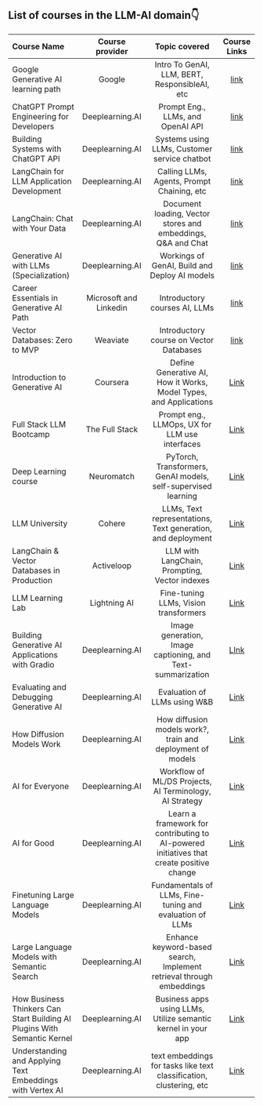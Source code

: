 ## List of courses in the LLM-AI domain👇

| Course Name      | Course provider    | Topic covered   | Course Links |
|  :------------   |     :--------:     |   :---------:   |  :------:   |
| Google Generative AI learning path | Google | Intro To GenAI, LLM, BERT, ResponsibleAI, etc | [link](https://www.cloudskillsboost.google/paths/118) |
| ChatGPT Prompt Engineering for Developers | Deeplearning.AI | Prompt Eng., LLMs, and OpenAI API | [link](https://www.deeplearning.ai/short-courses/chatgpt-prompt-engineering-for-developers/) |
| Building Systems with ChatGPT API | Deeplearning.AI | Systems using LLMs, Customer service chatbot | [link](https://www.deeplearning.ai/short-courses/building-systems-with-chatgpt/) |
| LangChain for LLM Application Development | Deeplearning.AI | Calling LLMs, Agents, Prompt Chaining, etc | [link](https://www.deeplearning.ai/short-courses/langchain-for-llm-application-development/) |
| LangChain: Chat with Your Data | Deeplearning.AI | Document loading, Vector stores and embeddings, Q&A and Chat | [link](https://www.deeplearning.ai/short-courses/langchain-chat-with-your-data/) |
| Generative AI with LLMs (Specialization) | Deeplearning.AI | Workings of GenAI, Build and Deploy AI models | [link](https://www.deeplearning.ai/courses/generative-ai-with-llms/) |
| Career Essentials in Generative AI Path | Microsoft and Linkedin | Introductory courses AI, LLMs | [link](https://www.linkedin.com/learning/paths/career-essentials-in-generative-ai-by-microsoft-and-linkedin?u=92695330) |
| Vector Databases: Zero to MVP | Weaviate | Introductory course on Vector Databases | [link](https://weaviate.io/developers/academy/zero_to_mvp) | 
| Introduction to Generative AI | Coursera | Define Generative AI, How it Works, Model Types, and Applications | [Link](https://www.coursera.org/learn/introduction-to-generative-ai) |
| Full Stack LLM Bootcamp | The Full Stack | Prompt eng., LLMOps, UX for LLM use interfaces | [Link](https://fullstackdeeplearning.com/llm-bootcamp/) |
| Deep Learning course | Neuromatch | PyTorch, Transformers, GenAI models, self-supervised learning | [Link](https://deeplearning.neuromatch.io/tutorials/intro.html) |
| LLM University | Cohere | LLMs, Text representations, Text generation, and deployment | [Link](https://docs.cohere.com/docs/llmu) |
| LangChain & Vector Databases in Production | Activeloop | LLM with LangChain, Prompting, Vector indexes | [Link](https://learn.activeloop.ai/courses/langchain) |
| LLM Learning Lab | Lightning AI | Fine-tuning LLMs, Vision transformers | [Link](https://lightning.ai/pages/llm-learning-lab/) |
| Building Generative AI Applications with Gradio | Deeplearning.AI | Image generation, Image captioning, and Text-summarization | [LInk](https://www.deeplearning.ai/short-courses/building-generative-ai-applications-with-gradio/) |
| Evaluating and Debugging Generative AI | Deeplearning.AI | Evaluation of LLMs using W&B | [Link](https://www.deeplearning.ai/short-courses/evaluating-debugging-generative-ai/) |
| How Diffusion Models Work | Deeplearning.AI | How diffusion models work?, train and deployment of models | [Link](https://www.deeplearning.ai/short-courses/how-diffusion-models-work/)|
| AI for Everyone | Deeplearning.AI | Workflow of ML/DS Projects, AI Terminology, AI Strategy | [Link](https://www.deeplearning.ai/courses/ai-for-everyone/) |
| AI for Good | Deeplearning.AI | Learn a framework for contributing to AI-powered initiatives that create positive change | [Link](https://www.deeplearning.ai/courses/ai-for-good/) |
| Finetuning Large Language Models | Deeplearning.AI | Fundamentals of LLMs, Fine-tuning and evaluation of LLMs | [Link](https://www.deeplearning.ai/short-courses/finetuning-large-language-models/) |
| Large Language Models with Semantic Search | Deeplearning.AI | Enhance keyword-based search, Implement retrieval through embeddings | [Link](https://www.deeplearning.ai/short-courses/large-language-models-semantic-search/) |
| How Business Thinkers Can Start Building AI Plugins With Semantic Kernel | Deeplearning.AI | Business apps using LLMs, Utilize semantic kernel in your app | [Link](https://www.deeplearning.ai/short-courses/microsoft-semantic-kernel/) |
| Understanding and Applying Text Embeddings with Vertex AI | Deeplearning.AI | text embeddings for tasks like text classification, clustering, etc | [Link](https://www.deeplearning.ai/short-courses/google-cloud-vertex-ai/) |


